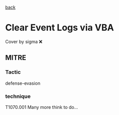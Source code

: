 [back](../index.md)
# Clear Event Logs via VBA
Cover by sigma :x: 
## MITRE
### Tactic
defense-evasion
### technique
T1070.001
Many more think to do...